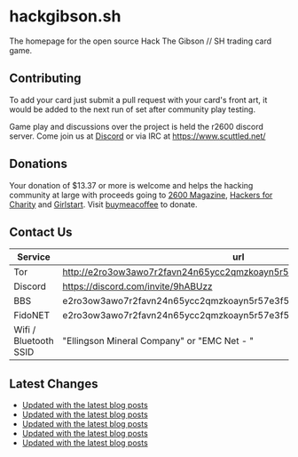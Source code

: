 # hackgibson.sh
The homepage for the open source Hack The Gibson // SH trading card game.


## Contributing

To add your card just submit a pull request with your card's front art, it would be added to the next run of set after community play testing.

Game play and discussions over the project is held the r2600 discord server. Come join us at [Discord](https://discord.com/invite/9hABUzz) or via IRC at https://www.scuttled.net/


## Donations

Your donation of $13.37 or more is welcome and helps the hacking community at large with proceeds going to [2600 Magazine](https://2600.com/), [Hackers for Charity](https://hackersforcharity.org) and [Girlstart](https://girlstart.org).  Visit [buymeacoffee](https://www.buymeacoffee.com/hackgibson.sh) to donate.


## Contact Us

Service | url
-|-
Tor | http://e2ro3ow3awo7r2favn24n65ycc2qmzkoayn5r57e3f56nvjwdcgg32ad.onion
Discord | https://discord.com/invite/9hABUzz
BBS | e2ro3ow3awo7r2favn24n65ycc2qmzkoayn5r57e3f56nvjwdcgg32ad.onion:23
FidoNET | e2ro3ow3awo7r2favn24n65ycc2qmzkoayn5r57e3f56nvjwdcgg32ad.onion:24554
Wifi / Bluetooth SSID | "Ellingson Mineral Company" or "EMC Net - <fidonet address>"

## Latest Changes
<!-- BLOG-POST-LIST:START -->
- [Updated with the latest blog posts](https://github.com/DFW2600/hackgibson.sh/commit/12c47b34b6fbcfa2c072fc134fb1f513d7467995)
- [Updated with the latest blog posts](https://github.com/DFW2600/hackgibson.sh/commit/d0aaa463c0d87345ee0ae3379029562f6d7c46e9)
- [Updated with the latest blog posts](https://github.com/DFW2600/hackgibson.sh/commit/6b6b650e1a2e225fdde13f4996726542fa3a93c5)
- [Updated with the latest blog posts](https://github.com/DFW2600/hackgibson.sh/commit/12622149cce89d9128337c249abcd95fad8d749a)
- [Updated with the latest blog posts](https://github.com/DFW2600/hackgibson.sh/commit/2f5e5ccd7c9e9537d1aee71bb27e586daa9d9c2e)
<!-- BLOG-POST-LIST:END -->
